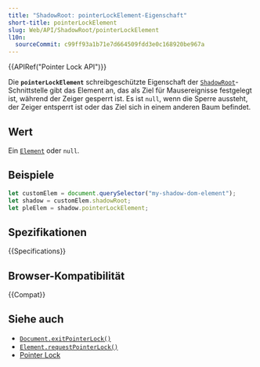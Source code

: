 ```yaml
---
title: "ShadowRoot: pointerLockElement-Eigenschaft"
short-title: pointerLockElement
slug: Web/API/ShadowRoot/pointerLockElement
l10n:
  sourceCommit: c99ff93a1b71e7d664509fdd3e0c168920be967a
---
```


{{APIRef("Pointer Lock API")}}

Die **`pointerLockElement`** schreibgeschützte Eigenschaft der [`ShadowRoot`](/de/docs/Web/API/ShadowRoot)-Schnittstelle gibt das Element an, das als Ziel für Mausereignisse festgelegt ist, während der Zeiger gesperrt ist. Es ist `null`, wenn die Sperre aussteht, der Zeiger entsperrt ist oder das Ziel sich in einem anderen Baum befindet.

## Wert

Ein [`Element`](/de/docs/Web/API/Element) oder `null`.

## Beispiele

```js
let customElem = document.querySelector("my-shadow-dom-element");
let shadow = customElem.shadowRoot;
let pleElem = shadow.pointerLockElement;
```

## Spezifikationen

{{Specifications}}

## Browser-Kompatibilität

{{Compat}}

## Siehe auch

- [`Document.exitPointerLock()`](/de/docs/Web/API/Document/exitPointerLock)
- [`Element.requestPointerLock()`](/de/docs/Web/API/Element/requestPointerLock)
- [Pointer Lock](/de/docs/Web/API/Pointer_Lock_API)
